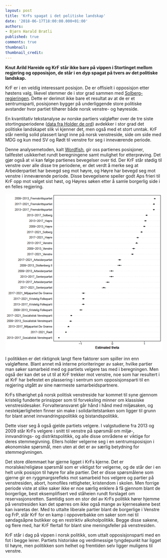 ```yaml
---
layout: post
title: 'KrFs spagat i det politiske landskap'
date: '2018-06-17T18:00:00.000+01:00'
authors:
- Bjørn Harald Bratli
published: true
comments: true
thumbnail: 
thumbnail_credit: 
---
```


**Knut Arild Hareide og KrF står ikke bare på vippen i Stortinget mellom regjering og opposisjon, de står i en dyp spagat på tvers av det politiske landskap.**

KrF er i en veldig interessant posisjon. De er offisielt i opposisjon etter høstens valg, likevel stemmer de i stor grad sammen med [Solberg-regjeringen](https://www.vg.no/nyheter/innenriks/i/oRQQWm/krf-i-opposisjon-stemmer-sammen-med-regjeringen-i-tre-av-fire-saker). Dette er derimot ikke bare et resultat av at de er et sentrumsparti, posisjonen bygger på underliggende store politiske avstander hvor partiet tilhører både norsk venstre- og høyreside.

En kvantitativ tekstanalyse av norske partiers valgløfter over de tre siste stortingsperiodene ([data fra Holder de ord](https://løfter.holderdeord.no/)) avdekker i stor grad det politiske landskapet slik vi kjenner det, men også med et stort unntak. KrF står nemlig solid plassert langt inne på norsk venstreside, side om side med MDG og kun med SV og Rødt til venstre for seg i inneværende periode.

Denne analysemetoden, kalt [Wordfish](https://onlinelibrary.wiley.com/doi/abs/10.1111/j.1540-5907.2008.00338.x), gir oss partienes posisjoner, tallfestet usikkerhet rundt beregningene samt mulighet for etterprøving. Det gjør også at vi kan følge partienes bevegelser over tid. Der KrF står stødig til venstre over alle disse tre periodene, er det verdt å merke seg at Arbeiderpartiet har bevegd seg mot høyre, og Høyre har bevegd seg mot venstre i inneværende periode. Disse bevegelsene speiler godt Aps frieri til KrF opp mot valget sist høst, og Høyres søken etter å samle borgerlig side i en felles regjering.

![Fordeling av partienes løfter fra venstre mot høyre på x-aksen](./files/wordfish_lofter.png)


I politikken er det riktignok langt flere faktorer som spiller inn enn valgløftene. Blant annet må interne prioriteringer av saker, hvilke partier man søker samarbeid med og partiets velgere tas med i beregningen. Men også der kan det se ut til at KrF trekker mot venstre, noe som har resultert i at KrF har befestet en plassering i sentrum som opposisjonsparti til en regjering utgått av sine nærmeste samarbeidspartnere.

KrFs tilhørighet på norsk politisk venstreside har kommet til syne gjennom kristelig funderte prinsipper som til forveksling minner om klassiske venstresidesaker. Forvalteransvaret går hånd i hånd med miljøsaken, og nestekjærligheten finner sin make i solidaritetstanken som ligger til grunn for blant annet innvandringspolitikk og bistandspolitikk.

Dette viser seg å også gjelde partiets velgere. I valgstudiene fra 2013 og 2009 står KrFs velgere i snitt til venstre på spørsmål om miljø-, innvandrings- og distriktspolitikk, og alle disse områdene er viktige for deres stemmegivning. Ellers holder velgerne seg i en sentrumsposisjon i økonomiske spørsmål, men uten at det er av særlig betydning for stemmegivningen.

Det store dilemmaet har gjerne ligget i KrFs kjerne. Det er moralske/religiøse spørsmål som er viktigst for velgerne, og de står der i en helt unik posisjon til høyre for alle partier. Det er disse spørsmålene som gjerne gir en ryggmargsrefleks mot samarbeid hos velgere og partier på venstresiden, abort, homofiles rettigheter, kristendom i skolen. Men forrige periode viste at slike saker ikke er noe særlig enklere å få gjennom blant de borgerlige, best eksemplifisert ved ståheien rundt forslaget om reservasjonsretten.
Samtidig som en stor del av KrFs politikk hører hjemme på venstresiden kan det spørres om ikke også mange av kjernesakene best kan ivaretas der. Med to uttalte liberale partier blant de borgerlige i Venstre og FrP, står KrF for en kamp i oppoverbakke om saker som nei til søndagsåpne butikker og en restriktiv alkoholpolitikk. Begge disse sakene, og flere med, har KrF flertall for blant sine meningsfeller på venstresiden.

KrF står i dag på vippen i norsk politikk, som uttalt opposisjonsparti med en fot i begge leirer. Partiets historiske og verdimessige tyngdepunkt har ligget til høyre, men politikken som helhet og fremtiden selv ligger muligens til venstre.
